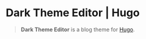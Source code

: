 # Dark Theme Editor | Hugo 

> **Dark Theme Editor** is a blog theme for [Hugo](https://gohugo.io/).
